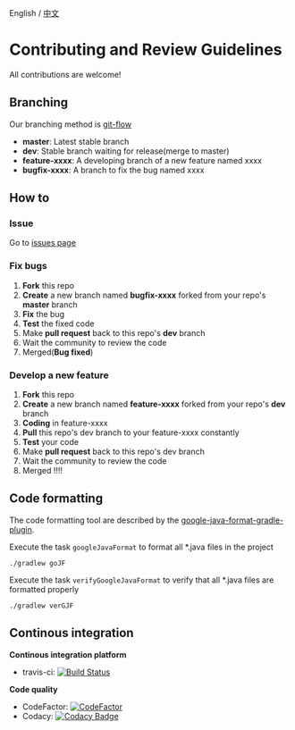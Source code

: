 English / [中文](doc/CONTRIBUTING_CN.md)

# Contributing and Review Guidelines

All contributions are welcome! 

## Branching

Our branching method is [git-flow](https://jeffkreeftmeijer.com/git-flow/)

- **master**: Latest stable branch
- **dev**: Stable branch waiting for release(merge to master)
- **feature-xxxx**: A developing branch of a new feature named xxxx
- **bugfix-xxxx**: A branch to fix the bug named xxxx

## How to

### Issue

Go to [issues page](https://github.com/FISCO-BCOS/web3sdk/issues)

### Fix bugs

1. **Fork** this repo
2. **Create** a new branch named **bugfix-xxxx** forked from your repo's **master** branch
3. **Fix** the bug
4. **Test** the fixed code
5. Make **pull request** back to this repo's **dev** branch 
6. Wait the community to review the code
7. Merged(**Bug fixed**)

### Develop a new feature

1. **Fork** this repo
2. **Create** a new branch named **feature-xxxx** forked from your repo's **dev** branch
3. **Coding** in feature-xxxx
4. **Pull** this repo's dev branch to your feature-xxxx constantly
5. **Test** your code
6. Make **pull request** back to this repo's dev branch
7. Wait the community to review the code
8. Merged !!!!

## Code formatting

The code formatting tool are described by the [google-java-format-gradle-plugin](https://github.com/sherter/google-java-format-gradle-plugin).

Execute the task `googleJavaFormat` to format all *.java files in the project
```
./gradlew goJF
```
Execute the task `verifyGoogleJavaFormat` to verify that all *.java files are formatted properly
```          
./gradlew verGJF
```

## Continous integration

**Continous integration platform**

* travis-ci: [![Build Status](https://travis-ci.org/FISCO-BCOS/web3sdk.svg?branch=master)](https://travis-ci.org/FISCO-BCOS/web3sdk)


**Code quality**

* CodeFactor: [![CodeFactor](https://www.codefactor.io/repository/github/fisco-bcos/web3sdk/badge)](https://www.codefactor.io/repository/github/fisco-bcos/web3sdk)
* Codacy: [![Codacy Badge](https://api.codacy.com/project/badge/Grade/a2a6c2eb499e42739d066ff775d1b288)](https://www.codacy.com/app/fisco/console?utm_source=github.com&amp;utm_medium=referral&amp;utm_content=FISCO-BCOS/console&amp;utm_campaign=Badge_Grade)


